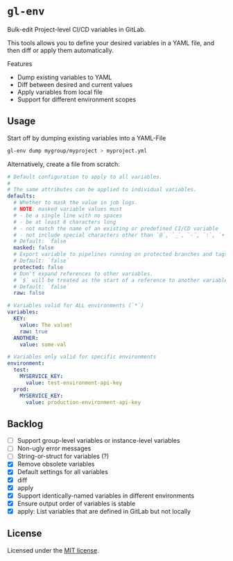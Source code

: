 # `gl-env`

Bulk-edit Project-level CI/CD variables in GitLab.

This tools allows you to define your desired variables in a YAML file, and then diff or apply them automatically.

Features

- Dump existing variables to YAML
- Diff between desired and current values
- Apply variables from local file
- Support for different environment scopes

## Usage

Start off by dumping existing variables into a YAML-File

```sh
gl-env dump mygroup/myproject > myproject.yml
```

Alternatively, create a file from scratch:

```yaml
# Default configuration to apply to all variables.
#
# The same attributes can be applied to individual variables.
defaults:
  # Whether to mask the value in job logs.
  # NOTE: masked variable values must
  # - be a single line with no spaces
  # - be at least 8 characters long
  # - not match the name of an existing or predefined CI/CD variable
  # - not include special characters other than `@`, `_`, `-`, `:`, `+`
  # Default: `false`
  masked: false
  # Export variable to pipelines running on protected branches and tags only.
  # Default: `false`
  protected: false
  # Don't expand references to other variables.
  # `$` will be treated as the start of a reference to another variable.
  # Default: `false`
  raw: false

# Variables valid for ALL environments (`*`)
variables:
  KEY:
    value: The value!
    raw: true
  ANOTHER:
    value: some-val

# Variables only valid for specific environments
environment:
  test:
    MYSERVICE_KEY:
      value: test-environment-api-key
  prod:
    MYSERVICE_KEY:
      value: production-environment-api-key
```

## Backlog

- [ ] Support group-level variables or instance-level variables
- [ ] Non-ugly error messages
- [ ] String-or-struct for variables (?)
- [x] Remove obsolete variables
- [x] Default settings for all variables
- [x] diff
- [x] apply
- [x] Support identically-named variables in different environments
- [x] Ensure output order of variables is stable
- [x] apply: List variables that are defined in GitLab but not locally

## License

Licensed under the [MIT license](LICENSE).
